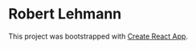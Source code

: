 
# Robert Lehmann

This project was bootstrapped with [Create React App](https://github.com/facebook/create-react-app).

